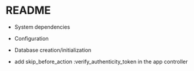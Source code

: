 # README

* System dependencies

* Configuration

* Database creation/initialization


- add skip_before_action :verify_authenticity_token
in the app controller



